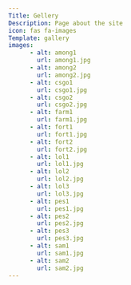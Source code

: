 ```yaml
---
Title: Gellery
Description: Page about the site
icon: fas fa-images
Template: gallery
images:
      - alt: among1
        url: among1.jpg
      - alt: among2
        url: among2.jpg
      - alt: csgo1
        url: csgo1.jpg
      - alt: csgo2
        url: csgo2.jpg
      - alt: farm1
        url: farm1.jpg  
      - alt: fort1
        url: fort1.jpg
      - alt: fort2
        url: fort2.jpg
      - alt: lol1
        url: lol1.jpg
      - alt: lol2
        url: lol2.jpg
      - alt: lol3
        url: lol3.jpg
      - alt: pes1
        url: pes1.jpg
      - alt: pes2
        url: pes2.jpg  
      - alt: pes3
        url: pes3.jpg
      - alt: sam1
        url: sam1.jpg
      - alt: sam2
        url: sam2.jpg
---
```

